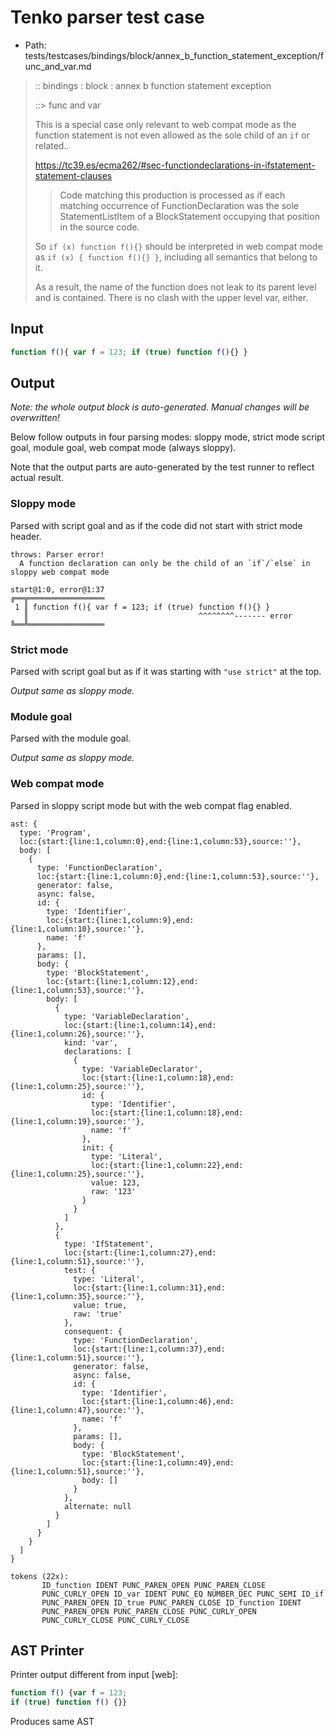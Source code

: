 # Tenko parser test case

- Path: tests/testcases/bindings/block/annex_b_function_statement_exception/func_and_var.md

> :: bindings : block : annex b function statement exception
>
> ::> func and var
>
> This is a special case only relevant to web compat mode as the function statement is not even allowed as the sole child of an `if` or related..
>
> https://tc39.es/ecma262/#sec-functiondeclarations-in-ifstatement-statement-clauses
>
> > Code matching this production is processed as if each matching occurrence of FunctionDeclaration was the sole StatementListItem of a BlockStatement occupying that position in the source code. 
>
> So `if (x) function f(){}` should be interpreted in web compat mode as `if (x) { function f(){} }`, including all semantics that belong to it.
>
> As a result, the name of the function does not leak to its parent level and is contained. There is no clash with the upper level var, either.

## Input

`````js
function f(){ var f = 123; if (true) function f(){} }
`````

## Output

_Note: the whole output block is auto-generated. Manual changes will be overwritten!_

Below follow outputs in four parsing modes: sloppy mode, strict mode script goal, module goal, web compat mode (always sloppy).

Note that the output parts are auto-generated by the test runner to reflect actual result.

### Sloppy mode

Parsed with script goal and as if the code did not start with strict mode header.

`````
throws: Parser error!
  A function declaration can only be the child of an `if`/`else` in sloppy web compat mode

start@1:0, error@1:37
╔══╦═════════════════
 1 ║ function f(){ var f = 123; if (true) function f(){} }
   ║                                      ^^^^^^^^------- error
╚══╩═════════════════

`````

### Strict mode

Parsed with script goal but as if it was starting with `"use strict"` at the top.

_Output same as sloppy mode._

### Module goal

Parsed with the module goal.

_Output same as sloppy mode._

### Web compat mode

Parsed in sloppy script mode but with the web compat flag enabled.

`````
ast: {
  type: 'Program',
  loc:{start:{line:1,column:0},end:{line:1,column:53},source:''},
  body: [
    {
      type: 'FunctionDeclaration',
      loc:{start:{line:1,column:0},end:{line:1,column:53},source:''},
      generator: false,
      async: false,
      id: {
        type: 'Identifier',
        loc:{start:{line:1,column:9},end:{line:1,column:10},source:''},
        name: 'f'
      },
      params: [],
      body: {
        type: 'BlockStatement',
        loc:{start:{line:1,column:12},end:{line:1,column:53},source:''},
        body: [
          {
            type: 'VariableDeclaration',
            loc:{start:{line:1,column:14},end:{line:1,column:26},source:''},
            kind: 'var',
            declarations: [
              {
                type: 'VariableDeclarator',
                loc:{start:{line:1,column:18},end:{line:1,column:25},source:''},
                id: {
                  type: 'Identifier',
                  loc:{start:{line:1,column:18},end:{line:1,column:19},source:''},
                  name: 'f'
                },
                init: {
                  type: 'Literal',
                  loc:{start:{line:1,column:22},end:{line:1,column:25},source:''},
                  value: 123,
                  raw: '123'
                }
              }
            ]
          },
          {
            type: 'IfStatement',
            loc:{start:{line:1,column:27},end:{line:1,column:51},source:''},
            test: {
              type: 'Literal',
              loc:{start:{line:1,column:31},end:{line:1,column:35},source:''},
              value: true,
              raw: 'true'
            },
            consequent: {
              type: 'FunctionDeclaration',
              loc:{start:{line:1,column:37},end:{line:1,column:51},source:''},
              generator: false,
              async: false,
              id: {
                type: 'Identifier',
                loc:{start:{line:1,column:46},end:{line:1,column:47},source:''},
                name: 'f'
              },
              params: [],
              body: {
                type: 'BlockStatement',
                loc:{start:{line:1,column:49},end:{line:1,column:51},source:''},
                body: []
              }
            },
            alternate: null
          }
        ]
      }
    }
  ]
}

tokens (22x):
       ID_function IDENT PUNC_PAREN_OPEN PUNC_PAREN_CLOSE
       PUNC_CURLY_OPEN ID_var IDENT PUNC_EQ NUMBER_DEC PUNC_SEMI ID_if
       PUNC_PAREN_OPEN ID_true PUNC_PAREN_CLOSE ID_function IDENT
       PUNC_PAREN_OPEN PUNC_PAREN_CLOSE PUNC_CURLY_OPEN
       PUNC_CURLY_CLOSE PUNC_CURLY_CLOSE
`````


## AST Printer

Printer output different from input [web]:

````js
function f() {var f = 123;
if (true) function f() {}}
````

Produces same AST
